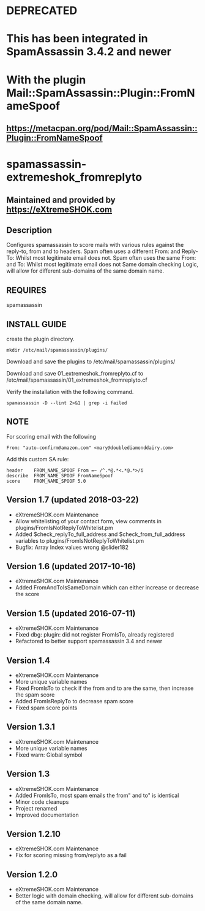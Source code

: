 # DEPRECATED
# This has been integrated in SpamAssassin 3.4.2 and newer
# With the plugin Mail::SpamAssassin::Plugin::FromNameSpoof
## https://metacpan.org/pod/Mail::SpamAssassin::Plugin::FromNameSpoof


# spamassassin-extremeshok_fromreplyto

## Maintained and provided by https://eXtremeSHOK.com

## Description
Configures spamassassin to score mails with various rules against the reply-to, from and to headers.
Spam often uses a different From: and Reply-To: Whilst most legitimate email does not.
Spam often uses the same From: and To: Whilst most legitimate email does not
Same domain checking Logic, will allow for different sub-domains of the same domain name.

## REQUIRES
spamassassin

## INSTALL GUIDE

create the plugin directory.
```
mkdir /etc/mail/spamassassin/plugins/
```

Download and save the plugins to /etc/mail/spamassassin/plugins/

Download and save 01_extremeshok_fromreplyto.cf to /etc/mail/spamassassin/01_extremeshok_fromreplyto.cf

Verify the installation with the following command.
```
spamassassin -D --lint 2>&1 | grep -i failed
```

## NOTE
For scoring email with the following 
```
From: "auto-confirm@amazon.com" <mary@doublediamonddairy.com>
```
Add this custom SA rule:
```
header	  FROM_NAME_SPOOF From =~ /^.*@.*<.*@.*>/i
describe  FROM_NAME_SPOOF FromNameSpoof
score 	  FROM_NAME_SPOOF 5.0
```


## Version 1.7 (updated 2018-03-22)
 - eXtremeSHOK.com Maintenance
 - Allow whitelisting of your contact form, view comments in plugins/FromIsNotReplyToWhitelist.pm
 - Added $check_replyTo_full_address and $check_from_full_address variables to plugins/FromIsNotReplyToWhitelist.pm
 - Bugfix: Array Index values wrong @slider182

## Version 1.6 (updated 2017-10-16)
 - eXtremeSHOK.com Maintenance
 - Added FromAndToIsSameDomain which can either increase or decrease the score

## Version 1.5 (updated 2016-07-11)
 - eXtremeSHOK.com Maintenance
 - Fixed dbg: plugin: did not register FromIsTo, already registered
 - Refactored to better support spamassassin 3.4 and newer

## Version 1.4
 - eXtremeSHOK.com Maintenance
 - More unique variable names
 - Fixed FromIsTo to check if the from and to are the same, then increase the spam score
 - Added FromIsReplyTo to decrease spam score
 - Fixed spam score points

## Version 1.3.1
 - eXtremeSHOK.com Maintenance
 - More unique variable names
 - Fixed warn: Global symbol

## Version 1.3
 - eXtremeSHOK.com Maintenance
 - Added FromIsTo, most spam emails the from" and to" is identical
 - Minor code cleanups
 - Project renamed
 - Improved documentation

## Version 1.2.10
 - eXtremeSHOK.com Maintenance
 - Fix for scoring missing from/replyto as a fail

## Version 1.2.0
 - eXtremeSHOK.com Maintenance
 - Better logic with domain checking, will allow for different sub-domains of the same domain name.
